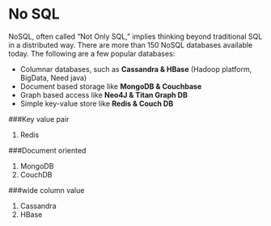 # No SQL

NoSQL, often called “Not Only SQL,” implies thinking beyond traditional SQL in a distributed way. 
There are more than 150 NoSQL databases available today. 
The following are a few popular databases:

* Columnar databases, such as **Cassandra & HBase** (Hadoop platform, BigData, Need java)
* Document based storage like **MongoDB & Couchbase**
* Graph based access like **Neo4J & Titan Graph DB**
* Simple key-value store like **Redis & Couch DB**


###Key value pair

1. Redis

###Document oriented
1. MongoDB
2. CouchDB

###wide column value
1. Cassandra
2. HBase